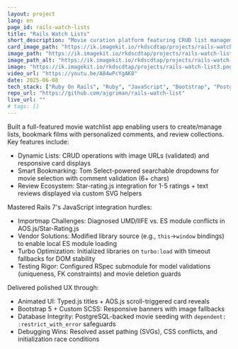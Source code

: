 ```yaml
---
layout: project
lang: en
page_id: rails-watch-lists
title: "Rails Watch Lists"
short_description: "Movie curation platform featuring CRUD list management, Tom Select movie search, bookmark comments, and star-rating.js reviews. Enhanced UX with Typed.js animations, AOS.js scroll reveals, and Bootstrap 5 responsive cards. Built at Le Wagon bootcamp."
card_image_path: "https://ik.imagekit.io/rkdscdtap/projects/rails-watch-list1.gif?updatedAt=1749384953788"
image_path: "https://ik.imagekit.io/rkdscdtap/projects/rails-watch-list2.png?updatedAt=1749384855468"
image_path_alt: "https://ik.imagekit.io/rkdscdtap/projects/rails-watch-list3.png?updatedAt=1749384880152"
image: "https://ik.imagekit.io/rkdscdtap/projects/rails-watch-list3.png?updatedAt=1749384880152"
video_url: "https://youtu.be/A84wPcYgAK8"
date: 2025-06-08
tech_stack: ["Ruby On Rails", "Ruby", "JavaScript", "Bootstrap", "PostgreSQL"]
repo_url: "https://github.com/ajgriman/rails-watch-list"
live_url: ""
# tags: []
---
```


Built a full-featured movie watchlist app enabling users to create/manage lists, bookmark films with personalized comments, and review collections. Key features include:  
- Dynamic Lists: CRUD operations with image URLs (validated) and responsive card displays  
- Smart Bookmarking: Tom Select-powered searchable dropdowns for movie selection with comment validation (6+ chars)  
- Review Ecosystem: Star-rating.js integration for 1-5 ratings + text reviews displayed via custom SVG helpers  

Mastered Rails 7's JavaScript integration hurdles:  
- Importmap Challenges: Diagnosed UMD/IIFE vs. ES module conflicts in AOS.js/Star-Rating.js  
- Vendor Solutions: Modified library source (e.g., `this`→`window` bindings) to enable local ES module loading  
- Turbo Optimization: Initialized libraries on `turbo:load` with timeout fallbacks for DOM stability  
- Testing Rigor: Configured RSpec submodule for model validations (uniqueness, FK constraints) and movie deletion guards  

Delivered polished UX through:  
- Animated UI: Typed.js titles + AOS.js scroll-triggered card reveals  
- Bootstrap 5 + Custom SCSS: Responsive banners with image fallbacks  
- Database Integrity: PostgreSQL-backed movie seeding with `dependent: :restrict_with_error` safeguards  
- Debugging Wins: Resolved asset pathing (SVGs), CSS conflicts, and initialization race conditions  
